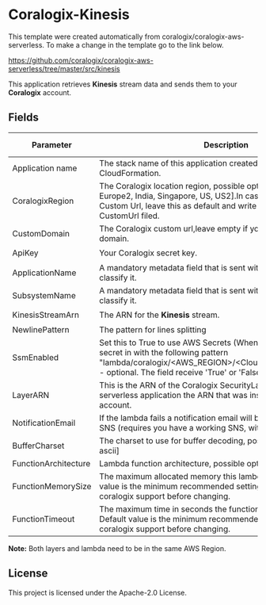 # Coralogix-Kinesis

This template were created automatically from coralogix/coralogix-aws-serverless.
To make a change in the template go to the link below.

https://github.com/coralogix/coralogix-aws-serverless/tree/master/src/kinesis

This application retrieves **Kinesis** stream data and sends them to your **Coralogix** account.

## Fields

| Parameter | Description | Default Value | Required |
|---|---|---|---|
| Application name | The stack name of this application created via AWS CloudFormation.|  | :heavy_check_mark: |
| CoralogixRegion | The Coralogix location region, possible options are [Europe, Europe2, India, Singapore, US, US2].In case that you want to use Custom Url, leave this as default and write the `Custom Url` in the CustomUrl filed.| Europe | :heavy_check_mark: |
| CustomDomain | The Coralogix custom url,leave empty if you don't use Custom domain.| | |
| ApiKey| Your Coralogix secret key. |  | :heavy_check_mark: |
| ApplicationName | A mandatory metadata field that is sent with each log and helps to classify it.|  | :heavy_check_mark: |
| SubsystemName |  A mandatory metadata field that is sent with each log and helps to classify it.|  | :heavy_check_mark: |
| KinesisStreamArn|  The ARN for the **Kinesis** stream.|  | :heavy_check_mark: |
| NewlinePattern|  The pattern for lines splitting| (?:\r\n\|\r\|\n) |  |
| SsmEnabled|  Set this to True to use AWS Secrets  (When enable it creates the secret in with the following pattern "lambda/coralogix/<AWS_REGION>/<Cloudwatch_lambda_name>") - optional. The field receive 'True' or 'False'. | False |  |
| LayerARN | This is the ARN of the Coralogix SecurityLayer. Copy from the ``SSM`` serverless application the ARN that was installed on the AWS account. | | |
| NotificationEmail | If the lambda fails a notification email will be sent to this address via SNS (requires you have a working SNS, with a validated domain). | |  |
| BufferCharset | The charset to use for buffer decoding, possible options are [utf8, ascii]| utf8 |  |
| FunctionArchitecture | Lambda function architecture, possible options are ``x86_64``, ``arm64``.| x86_64 |  |
| FunctionMemorySize | The maximum allocated memory this lambda may consume. Default value is the minimum recommended setting please consult coralogix support before changing. | 1024 |  |
| FunctionTimeout | The maximum time in seconds the function may be allowed to run. Default value is the minimum recommended setting please consult coralogix support before changing. | 300 |  |

**Note:** Both layers and lambda need to be in the same AWS Region.


## License

This project is licensed under the Apache-2.0 License.

